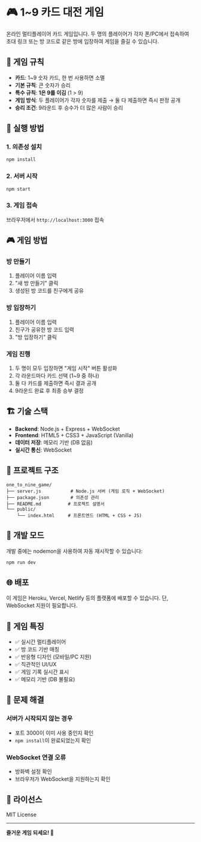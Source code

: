 # 🎮 1~9 카드 대전 게임

온라인 멀티플레이어 카드 게임입니다. 두 명의 플레이어가 각자 폰/PC에서 접속하여 초대 링크 또는 방 코드로 같은 방에 입장하여 게임을 즐길 수 있습니다.

## 🎯 게임 규칙

- **카드**: 1~9 숫자 카드, 한 번 사용하면 소멸
- **기본 규칙**: 큰 숫자가 승리
- **특수 규칙**: **1은 9를 이김** (1 > 9)
- **게임 방식**: 두 플레이어가 각자 숫자를 제출 → 둘 다 제출하면 즉시 판정 공개
- **승리 조건**: 9라운드 후 승수가 더 많은 사람이 승리

## 🚀 실행 방법

### 1. 의존성 설치
```bash
npm install
```

### 2. 서버 시작
```bash
npm start
```

### 3. 게임 접속
브라우저에서 `http://localhost:3000` 접속

## 🎮 게임 방법

### 방 만들기
1. 플레이어 이름 입력
2. "새 방 만들기" 클릭
3. 생성된 방 코드를 친구에게 공유

### 방 입장하기
1. 플레이어 이름 입력
2. 친구가 공유한 방 코드 입력
3. "방 입장하기" 클릭

### 게임 진행
1. 두 명이 모두 입장하면 "게임 시작" 버튼 활성화
2. 각 라운드마다 카드 선택 (1~9 중 하나)
3. 둘 다 카드를 제출하면 즉시 결과 공개
4. 9라운드 완료 후 최종 승부 결정

## 🏗️ 기술 스택

- **Backend**: Node.js + Express + WebSocket
- **Frontend**: HTML5 + CSS3 + JavaScript (Vanilla)
- **데이터 저장**: 메모리 기반 (DB 없음)
- **실시간 통신**: WebSocket

## 📁 프로젝트 구조

```
one_to_nine_game/
├── server.js           # Node.js 서버 (게임 로직 + WebSocket)
├── package.json        # 의존성 관리
├── README.md          # 프로젝트 설명서
└── public/
    └── index.html     # 프론트엔드 (HTML + CSS + JS)
```

## 🔧 개발 모드

개발 중에는 nodemon을 사용하여 자동 재시작할 수 있습니다:

```bash
npm run dev
```

## 🌐 배포

이 게임은 Heroku, Vercel, Netlify 등의 플랫폼에 배포할 수 있습니다. 단, WebSocket 지원이 필요합니다.

## 🎯 게임 특징

- ✅ 실시간 멀티플레이어
- ✅ 방 코드 기반 매칭
- ✅ 반응형 디자인 (모바일/PC 지원)
- ✅ 직관적인 UI/UX
- ✅ 게임 기록 실시간 표시
- ✅ 메모리 기반 (DB 불필요)

## 🐛 문제 해결

### 서버가 시작되지 않는 경우
- 포트 3000이 이미 사용 중인지 확인
- `npm install`이 완료되었는지 확인

### WebSocket 연결 오류
- 방화벽 설정 확인
- 브라우저가 WebSocket을 지원하는지 확인

## 📝 라이선스

MIT License

---

**즐거운 게임 되세요! 🎉**
